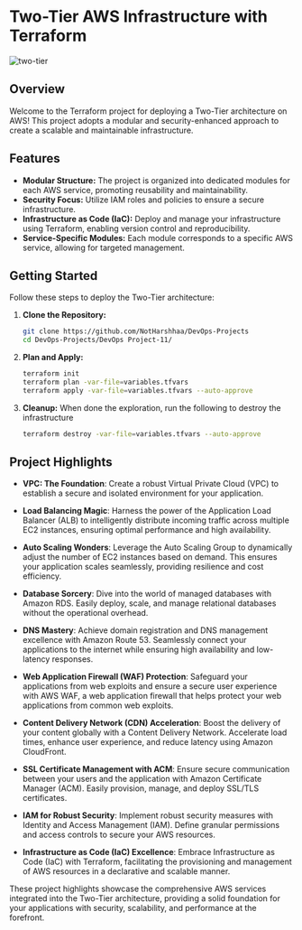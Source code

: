 # Two-Tier AWS Infrastructure with Terraform



![two-tier]([https://imgur.com/X4dGBg6.gif](https://drive.google.com/file/d/1l-5HCZo686igOBHCQkdNZBX7EaO8uffl/view?usp=drive_link))

## Overview

Welcome to the Terraform project for deploying a Two-Tier architecture on AWS! This project adopts a modular and security-enhanced approach to create a scalable and maintainable infrastructure.

## Features

- **Modular Structure:** The project is organized into dedicated modules for each AWS service, promoting reusability and maintainability.
- **Security Focus:** Utilize IAM roles and policies to ensure a secure infrastructure.
- **Infrastructure as Code (IaC):** Deploy and manage your infrastructure using Terraform, enabling version control and reproducibility.
- **Service-Specific Modules:** Each module corresponds to a specific AWS service, allowing for targeted management.

## Getting Started

Follow these steps to deploy the Two-Tier architecture:

1. **Clone the Repository:**

   ```bash
   git clone https://github.com/NotHarshhaa/DevOps-Projects
   cd DevOps-Projects/DevOps Project-11/
   ```

2. **Plan and Apply:**

    ```bash
    terraform init
    terraform plan -var-file=variables.tfvars
    terraform apply -var-file=variables.tfvars --auto-approve
    ```

3. **Cleanup:**
When done the exploration, run the following to destroy the infrastructure

    ```bash
    terraform destroy -var-file=variables.tfvars --auto-approve
    ```

## Project Highlights

- **VPC: The Foundation**: Create a robust Virtual Private Cloud (VPC) to establish a secure and isolated environment for your application.

- **Load Balancing Magic**: Harness the power of the Application Load Balancer (ALB) to intelligently distribute incoming traffic across multiple EC2 instances, ensuring optimal performance and high availability.

- **Auto Scaling Wonders**: Leverage the Auto Scaling Group to dynamically adjust the number of EC2 instances based on demand. This ensures your application scales seamlessly, providing resilience and cost efficiency.

- **Database Sorcery**: Dive into the world of managed databases with Amazon RDS. Easily deploy, scale, and manage relational databases without the operational overhead.

- **DNS Mastery**: Achieve domain registration and DNS management excellence with Amazon Route 53. Seamlessly connect your applications to the internet while ensuring high availability and low-latency responses.

- **Web Application Firewall (WAF) Protection**: Safeguard your applications from web exploits and ensure a secure user experience with AWS WAF, a web application firewall that helps protect your web applications from common web exploits.

- **Content Delivery Network (CDN) Acceleration**: Boost the delivery of your content globally with a Content Delivery Network. Accelerate load times, enhance user experience, and reduce latency using Amazon CloudFront.

- **SSL Certificate Management with ACM**: Ensure secure communication between your users and the application with Amazon Certificate Manager (ACM). Easily provision, manage, and deploy SSL/TLS certificates.

- **IAM for Robust Security**: Implement robust security measures with Identity and Access Management (IAM). Define granular permissions and access controls to secure your AWS resources.

- **Infrastructure as Code (IaC) Excellence**: Embrace Infrastructure as Code (IaC) with Terraform, facilitating the provisioning and management of AWS resources in a declarative and scalable manner.

These project highlights showcase the comprehensive AWS services integrated into the Two-Tier architecture, providing a solid foundation for your applications with security, scalability, and performance at the forefront.


